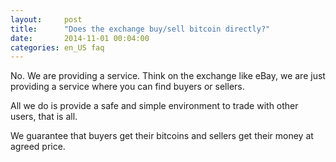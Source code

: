 ```yaml
---
layout:     post
title:      "Does the exchange buy/sell bitcoin directly?"
date:       2014-11-01 00:04:00
categories: en_US faq
---
```


No. We are providing a service. Think on the exchange like eBay, we are just providing a service where you can find buyers or sellers.

All we do is provide a safe and simple environment to trade with other users, that is all.

We guarantee that buyers get their bitcoins and sellers get their money at agreed price.
